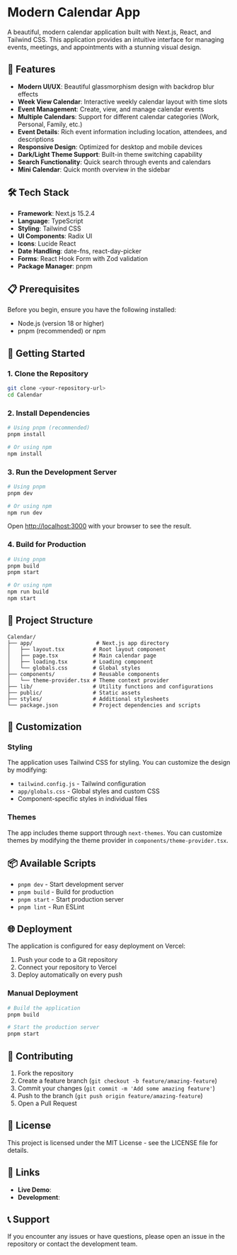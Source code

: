 # Modern Calendar App

A beautiful, modern calendar application built with Next.js, React, and Tailwind CSS. This application provides an intuitive interface for managing events, meetings, and appointments with a stunning visual design.

## 🌟 Features

- **Modern UI/UX**: Beautiful glassmorphism design with backdrop blur effects
- **Week View Calendar**: Interactive weekly calendar layout with time slots
- **Event Management**: Create, view, and manage calendar events
- **Multiple Calendars**: Support for different calendar categories (Work, Personal, Family, etc.)
- **Event Details**: Rich event information including location, attendees, and descriptions
- **Responsive Design**: Optimized for desktop and mobile devices
- **Dark/Light Theme Support**: Built-in theme switching capability
- **Search Functionality**: Quick search through events and calendars
- **Mini Calendar**: Quick month overview in the sidebar

## 🛠️ Tech Stack

- **Framework**: Next.js 15.2.4
- **Language**: TypeScript
- **Styling**: Tailwind CSS
- **UI Components**: Radix UI
- **Icons**: Lucide React
- **Date Handling**: date-fns, react-day-picker
- **Forms**: React Hook Form with Zod validation
- **Package Manager**: pnpm

## 📋 Prerequisites

Before you begin, ensure you have the following installed:
- Node.js (version 18 or higher)
- pnpm (recommended) or npm

## 🚀 Getting Started

### 1. Clone the Repository

```bash
git clone <your-repository-url>
cd Calendar
```

### 2. Install Dependencies

```bash
# Using pnpm (recommended)
pnpm install

# Or using npm
npm install
```

### 3. Run the Development Server

```bash
# Using pnpm
pnpm dev

# Or using npm
npm run dev
```

Open [http://localhost:3000](http://localhost:3000) with your browser to see the result.

### 4. Build for Production

```bash
# Using pnpm
pnpm build
pnpm start

# Or using npm
npm run build
npm start
```

## 📁 Project Structure

```
Calendar/
├── app/                    # Next.js app directory
│   ├── layout.tsx         # Root layout component
│   ├── page.tsx           # Main calendar page
│   ├── loading.tsx        # Loading component
│   └── globals.css        # Global styles
├── components/            # Reusable components
│   └── theme-provider.tsx # Theme context provider
├── lib/                   # Utility functions and configurations
├── public/                # Static assets
├── styles/                # Additional stylesheets
└── package.json           # Project dependencies and scripts
```

## 🎨 Customization

### Styling
The application uses Tailwind CSS for styling. You can customize the design by modifying:
- `tailwind.config.js` - Tailwind configuration
- `app/globals.css` - Global styles and custom CSS
- Component-specific styles in individual files

### Themes
The app includes theme support through `next-themes`. You can customize themes by modifying the theme provider in `components/theme-provider.tsx`.

## 📦 Available Scripts

- `pnpm dev` - Start development server
- `pnpm build` - Build for production
- `pnpm start` - Start production server
- `pnpm lint` - Run ESLint

## 🌐 Deployment

The application is configured for easy deployment on Vercel:

1. Push your code to a Git repository
2. Connect your repository to Vercel
3. Deploy automatically on every push

### Manual Deployment

```bash
# Build the application
pnpm build

# Start the production server
pnpm start
```

## 🤝 Contributing

1. Fork the repository
2. Create a feature branch (`git checkout -b feature/amazing-feature`)
3. Commit your changes (`git commit -m 'Add some amazing feature'`)
4. Push to the branch (`git push origin feature/amazing-feature`)
5. Open a Pull Request

## 📄 License

This project is licensed under the MIT License - see the LICENSE file for details.

## 🔗 Links

- **Live Demo**: []()
- **Development**: []()

## 📞 Support

If you encounter any issues or have questions, please open an issue in the repository or contact the development team.